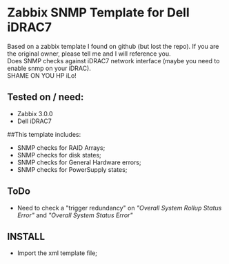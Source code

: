 # Zabbix SNMP Template for Dell iDRAC7

Based on a zabbix template I found on github (but lost the repo). If you are the original owner, please tell me and I will reference you. <br>
Does SNMP checks against iDRAC7 network interface (maybe you need to enable snmp on your iDRAC). <br>
SHAME ON YOU HP iLo!

## Tested on / need:
* Zabbix 3.0.0
* Dell iDRAC7

##This template includes:
* SNMP checks for RAID Arrays;
* SNMP checks for disk states;
* SNMP checks for General Hardware errors;
* SNMP checks for PowerSupply states;

## ToDo
* Need to check a "trigger redundancy" on *"Overall System Rollup Status Error"* and *"Overall System Status Error"*

## INSTALL
* Import the xml template file;
